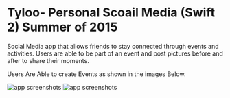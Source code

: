 # Tyloo- Personal Scoail Media (Swift 2) Summer of 2015

Social Media app that allows friends to stay connected through events and activities. 
Users are able to be part of an event and post pictures before and after to share their moments.

Users Are Able to create Events as shown in the images Below.

![app screenshots](https://github.com/teymourk/Tyloo/blob/master/Tyloo/Audiblie.png)
![app screenshots](https://github.com/teymourk/Tyloo/blob/master/Tyloo/HoemScreens.png)
